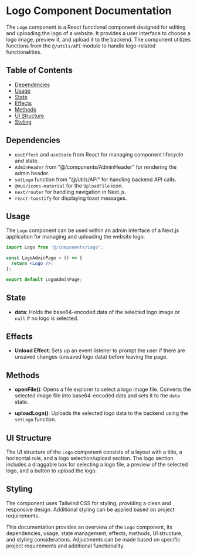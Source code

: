 # Logo Component Documentation

The `Logo` component is a React functional component designed for editing and uploading the logo of a website. It provides a user interface to choose a logo image, preview it, and upload it to the backend. The component utilizes functions from the `@/utils/API` module to handle logo-related functionalities.

## Table of Contents

- [Dependencies](#dependencies)
- [Usage](#usage)
- [State](#state)
- [Effects](#effects)
- [Methods](#methods)
- [UI Structure](#ui-structure)
- [Styling](#styling)

## Dependencies

- `useEffect` and `useState` from React for managing component lifecycle and state.
- `AdminHeader` from "@/components/AdminHeader" for rendering the admin header.
- `setLogo` function from "@/utils/API" for handling backend API calls.
- `@mui/icons-material` for the `UploadFile` icon.
- `next/router` for handling navigation in Next.js.
- `react-toastify` for displaying toast messages.

## Usage

The `Logo` component can be used within an admin interface of a Next.js application for managing and uploading the website logo.

```jsx
import Logo from '@/components/Logo';

const LogoAdminPage = () => {
  return <Logo />;
};

export default LogoAdminPage;
```

## State

- **data**: Holds the base64-encoded data of the selected logo image or `null` if no logo is selected.

## Effects

- **Unload Effect**: Sets up an event listener to prompt the user if there are unsaved changes (unsaved logo data) before leaving the page.

## Methods

- **openFile()**: Opens a file explorer to select a logo image file. Converts the selected image file into base64-encoded data and sets it to the `data` state.

- **uploadLogo()**: Uploads the selected logo data to the backend using the `setLogo` function.

## UI Structure

The UI structure of the `Logo` component consists of a layout with a title, a horizontal rule, and a logo selection/upload section. The logo section includes a draggable box for selecting a logo file, a preview of the selected logo, and a button to upload the logo.

## Styling

The component uses Tailwind CSS for styling, providing a clean and responsive design. Additional styling can be applied based on project requirements.

This documentation provides an overview of the `Logo` component, its dependencies, usage, state management, effects, methods, UI structure, and styling considerations. Adjustments can be made based on specific project requirements and additional functionality.